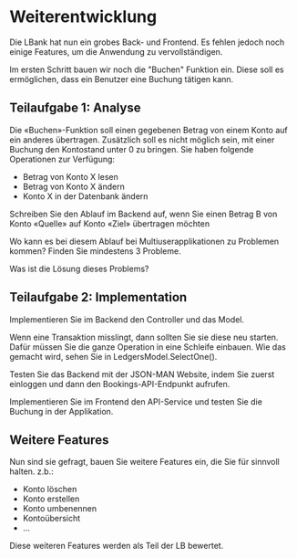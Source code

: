 # Weiterentwicklung

Die LBank hat nun ein grobes Back- und Frontend. Es fehlen jedoch noch einige Features, um die Anwendung zu vervollständigen. 

Im ersten Schritt bauen wir noch die "Buchen" Funktion ein. Diese soll es ermöglichen, dass ein Benutzer eine Buchung tätigen kann.

## Teilaufgabe 1: Analyse

Die «Buchen»-Funktion soll einen gegebenen Betrag von einem Konto auf ein anderes übertragen. Zusätzlich soll es nicht möglich sein, mit einer Buchung den Kontostand unter 0 zu bringen. Sie haben folgende Operationen zur
Verfügung:
- Betrag von Konto X lesen
- Betrag von Konto X ändern
- Konto X in der Datenbank ändern

Schreiben Sie den Ablauf im Backend auf, wenn Sie einen Betrag B von Konto «Quelle» auf Konto «Ziel» übertragen möchten

Wo kann es bei diesem Ablauf bei Multiuserapplikationen zu Problemen kommen? Finden Sie mindestens 3 Probleme.

Was ist die Lösung dieses Problems?

## Teilaufgabe 2: Implementation

Implementieren Sie im Backend den Controller und das Model.

Wenn eine Transaktion misslingt, dann sollten Sie sie diese neu starten. Dafür müssen Sie die ganze Operation in eine Schleife einbauen. Wie das gemacht wird, sehen Sie in LedgersModel.SelectOne().

Testen Sie das Backend mit der JSON-MAN Website, indem Sie zuerst einloggen und dann den Bookings-API-Endpunkt aufrufen.

Implementieren Sie im Frontend den API-Service und testen Sie die Buchung in der Applikation.

## Weitere Features

Nun sind sie gefragt, bauen Sie weitere Features ein, die Sie für sinnvoll halten.
z.b.:
- Konto löschen
- Konto erstellen
- Konto umbenennen
- Kontoübersicht
- ...

Diese weiteren Features werden als Teil der LB bewertet.